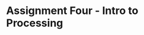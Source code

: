 <!DOCTYPE html PUBLIC "-//W3C//DTD XHTML 1.0 Transitional//EN" "http://www.w3.org/TR/xhtml1/DTD/xhtml1-transitional.dtd">
<html xmlns="http://www.w3.org/1999/xhtml" lang="en">
<head lang="en">
<link href="/shared/HTML_Templates/learnBlue/TemplateFiles/stylesheet.css" type="text/css" rel="stylesheet" />
<meta content="text/html; charset=UTF-8" http-equiv="Content-Type" />
</head>
<body>
<h1>Assignment Four - Intro to Processing</h1>
<p><object type="text/html" height="4500px" width="100%" data="https://docs.google.com/document/d/12bcflUSdc9JSVACYKk1xFvamMXCG35txW8sx9J9dh5Y/pub"> </object></p>
